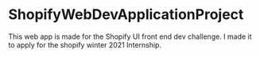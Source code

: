# ShopifyWebDevApplicationProject

This web app is made for the Shopify UI front end dev challenge. I made it to apply for the shopify winter 2021 Internship. 
